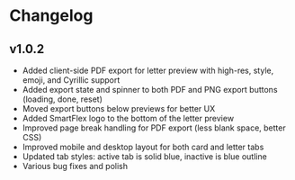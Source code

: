 # Changelog

## v1.0.2

- Added client-side PDF export for letter preview with high-res, style, emoji, and Cyrillic support
- Added export state and spinner to both PDF and PNG export buttons (loading, done, reset)
- Moved export buttons below previews for better UX
- Added SmartFlex logo to the bottom of the letter preview
- Improved page break handling for PDF export (less blank space, better CSS)
- Improved mobile and desktop layout for both card and letter tabs
- Updated tab styles: active tab is solid blue, inactive is blue outline
- Various bug fixes and polish 